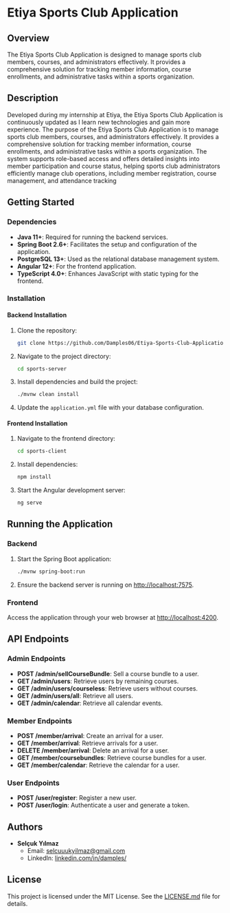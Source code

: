 # Etiya Sports Club Application

## Overview

The Etiya Sports Club Application is designed to manage sports club members, courses, and administrators effectively. It provides a comprehensive solution for tracking member information, course enrollments, and administrative tasks within a sports organization.

## Description

Developed during my internship at Etiya, the Etiya Sports Club Application is continuously updated as I learn new technologies and gain more experience. The purpose of the Etiya Sports Club Application is to manage sports club members, courses, and administrators effectively. It provides a comprehensive solution for tracking member information, course enrollments, and administrative tasks within a sports organization. The system supports role-based access and offers detailed insights into member participation and course status, helping sports club administrators efficiently manage club operations, including member registration, course management, and attendance tracking

## Getting Started

### Dependencies

- **Java 11+**: Required for running the backend services.
- **Spring Boot 2.6+**: Facilitates the setup and configuration of the application.
- **PostgreSQL 13+**: Used as the relational database management system.
- **Angular 12+**: For the frontend application.
- **TypeScript 4.0+**: Enhances JavaScript with static typing for the frontend.

### Installation

#### Backend Installation

1. Clone the repository:
    ```bash
    git clone https://github.com/Damples06/Etiya-Sports-Club-Application.git
    ```

2. Navigate to the project directory:
    ```bash
    cd sports-server
    ```

3. Install dependencies and build the project:
    ```bash
    ./mvnw clean install
    ```

4. Update the `application.yml` file with your database configuration.

#### Frontend Installation

1. Navigate to the frontend directory:
    ```bash
    cd sports-client
    ```

2. Install dependencies:
    ```bash
    npm install
    ```

3. Start the Angular development server:
    ```bash
    ng serve
    ```

## Running the Application

### Backend

1. Start the Spring Boot application:
    ```bash
    ./mvnw spring-boot:run
    ```

2. Ensure the backend server is running on [http://localhost:7575](http://localhost:7575).

### Frontend

Access the application through your web browser at [http://localhost:4200](http://localhost:4200).

## API Endpoints

### Admin Endpoints

- **POST /admin/sellCourseBundle**: Sell a course bundle to a user.
- **GET /admin/users**: Retrieve users by remaining courses.
- **GET /admin/users/courseless**: Retrieve users without courses.
- **GET /admin/users/all**: Retrieve all users.
- **GET /admin/calendar**: Retrieve all calendar events.

### Member Endpoints

- **POST /member/arrival**: Create an arrival for a user.
- **GET /member/arrival**: Retrieve arrivals for a user.
- **DELETE /member/arrival**: Delete an arrival for a user.
- **GET /member/coursebundles**: Retrieve course bundles for a user.
- **GET /member/calendar**: Retrieve the calendar for a user.

### User Endpoints

- **POST /user/register**: Register a new user.
- **POST /user/login**: Authenticate a user and generate a token.

## Authors

- **Selçuk Yılmaz**
    - Email: [selcuuukyilmaz@gmail.com](mailto:selcuuukyilmaz@gmail.com)
    - LinkedIn: [linkedin.com/in/damples/](https://www.linkedin.com/in/damples/)

## License

This project is licensed under the MIT License. See the [LICENSE.md](LICENSE.md) file for details.
